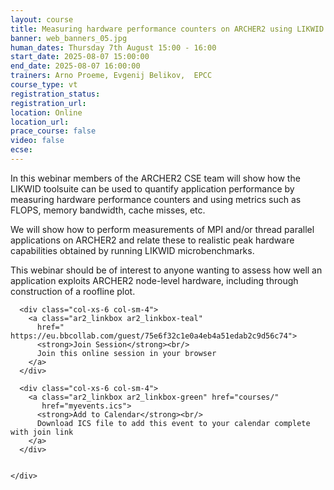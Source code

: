 ```yaml
---
layout: course
title: Measuring hardware performance counters on ARCHER2 using LIKWID 
banner: web_banners_05.jpg
human_dates: Thursday 7th August 15:00 - 16:00
start_date: 2025-08-07 15:00:00
end_date: 2025-08-07 16:00:00
trainers: Arno Proeme, Evgenij Belikov,  EPCC
course_type: vt
registration_status:
registration_url:
location: Online
location_url:
prace_course: false
video: false
ecse:
---
```




In this webinar members of the ARCHER2 CSE team will show how the LIKWID toolsuite can be used to quantify application performance by measuring hardware performance counters and using metrics such as FLOPS, memory bandwidth, cache misses, etc.

We will show how to perform measurements of MPI and/or thread parallel applications on ARCHER2 and relate these to realistic peak hardware capabilities obtained by running LIKWID microbenchmarks. 

This webinar should be of interest to anyone wanting to assess how well an application exploits ARCHER2 node-level hardware, including through construction of a roofline plot.



<section id="service">



  <div class="row ">	

      <div class="col-xs-6 col-sm-4">
        <a class="ar2_linkbox ar2_linkbox-teal" 
          href=" https://eu.bbcollab.com/guest/75e6f32c1e0a4eb4a51edab2c9d56c74">
          <strong>Join Session</strong><br/>
          Join this online session in your browser
        </a>
      </div>

      <div class="col-xs-6 col-sm-4">
        <a class="ar2_linkbox ar2_linkbox-green" href="courses/"
           href="myevents.ics">
          <strong>Add to Calendar</strong><br/>
          Download ICS file to add this event to your calendar complete with join link
        </a>
      </div>

											
    </div>




<!--

<h2><a name="video">Video</a></h2>

<div>

<iframe title="Video"  width="560" height="315" src="https://www.youtube.com/embed/xxxxx  " frameborder="0" allow="accelerometer; autoplay; encrypted-media; gyroscope; picture-in-picture" allowfullscreen></iframe>

</div>


-->

<!--

<section id="service">

    <div class="row ">	



      <div class="col-xs-6 col-sm-4">
        <a class="ar2_linkbox ar2_linkbox-teal" href="  ">
          <strong>Transcript</strong><br/>
          Download a transcript of the video audio
        </a>
      </div>



      <div class="col-xs-6 col-sm-4">
        <a class="ar2_linkbox ar2_linkbox-green" href="courses/"
           href="smartsim.pdf">
          <strong>Holly Judge Slides</strong><br/>
          Download pdf of the presentation
        </a>
      </div>



</section>

-->